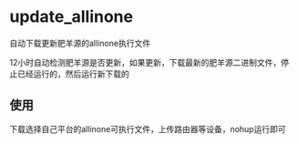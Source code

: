 # update_allinone
自动下载更新肥羊源的allinone执行文件

12小时自动检测肥羊源是否更新，如果更新，下载最新的肥羊源二进制文件，停止已经运行的，然后运行新下载的

## 使用

下载选择自己平台的allinone可执行文件，上传路由器等设备，nohup运行即可

